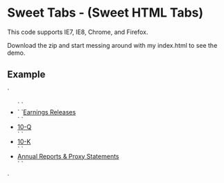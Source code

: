 <h1>Sweet Tabs - (Sweet HTML Tabs)</h1>

<p>This code supports IE7, IE8, Chrome, and Firefox.</p>

<p>Download the zip and start messing around with my index.html to see the demo.</p>

<h2>Example</h2>
`<ul id="btabs">`
`<li class="first active">`
`<a href="phoenix.zhtml?c=179808&amp;p=irol-earningsreleases">Earnings Releases</a></li>`
`<li><a href="phoenix.zhtml?c=179808&amp;p=irol-10q">10-Q</a></li>`
`<li><a href="phoenix.zhtml?c=179808&amp;p=irol-10k">10-K</a></li>`
`<li><a href="phoenix.zhtml?c=179808&amp;p=proxy">Annual Reports &amp; Proxy Statements</a></li>`
`</ul>`
